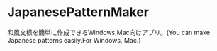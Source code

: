 # JapanesePatternMaker
和風文様を簡単に作成できるWindows,Mac向けアプリ。(You can make Japanese patterns easily.For Windows, Mac.)
